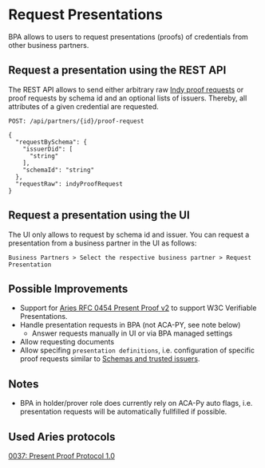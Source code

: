 # Request Presentations

BPA allows to users to request presentations (proofs) of credentials from other business partners.

## Request a presentation using the REST API

The REST API allows to send either arbitrary raw [Indy proof requests](https://github.com/hyperledger/indy-sdk/blob/master/libindy/src/domain/anoncreds/proof_request.rs) or proof requests by schema id and an optional lists of issuers. Thereby, all attributes of a given credential are requested.

```
POST: /api/partners/{id}/proof-request

{
  "requestBySchema": {
    "issuerDid": [
      "string"
    ],
    "schemaId": "string"
  },
  "requestRaw": indyProofRequest
}
```

## Request a presentation using the UI

The UI only allows to request by schema id and issuer.
You can request a presentation from a business partner in the UI as follows:

`Business Partners > Select the respective business partner > Request Presentation`

## Possible Improvements
- Support for [Aries RFC 0454 Present Proof v2](https://github.com/hyperledger/aries-rfcs/blob/master/features/0454-present-proof-v2/README.md) to support W3C Verifiable Presentations.
- Handle presentation requests in BPA (not ACA-PY, see note below)
  - Answer requests manually in UI or via BPA managed settings
- Allow requesting documents
- Allow specifing `presentation definitions`, i.e. configuration of specific proof requests similar to [Schemas and trusted issuers](./schemas_trusted_issuers.md).

## Notes
- BPA in holder/prover role does currently rely on ACA-Py auto flags, i.e. presentation requests will be automatically fullfilled if possible.

## Used Aries protocols

[0037: Present Proof Protocol 1.0](https://github.com/hyperledger/aries-rfcs/blob/master/features/0037-present-proof/README.md)
